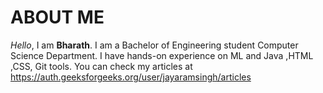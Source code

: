 # ABOUT ME
_Hello_, I am **Bharath**. I am a Bachelor of Engineering student Computer Science Department.
I have hands-on experience on ML and Java ,HTML ,CSS, Git tools.
You can check my articles at https://auth.geeksforgeeks.org/user/jayaramsingh/articles
